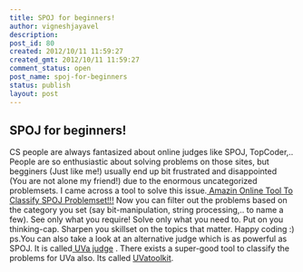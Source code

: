 ```yaml
---
title: SPOJ for beginners!
author: vigneshjayavel
description: 
post_id: 80
created: 2012/10/11 11:59:27
created_gmt: 2012/10/11 11:59:27
comment_status: open
post_name: spoj-for-beginners
status: publish
layout: post
---
```


## SPOJ for beginners!

CS people are always fantasized about online judges like SPOJ, TopCoder,.. People are so enthusiastic about solving problems on those sites, but begginers (Just like me!) usually end up bit frustrated and disappointed (You are not alone my friend!) due to the enormous uncategorized problemsets. I came across a tool to solve this issue.[ Amazin Online Tool To Classify SPOJ Problemset!!!](http://vnoi.info/index.php?option=com_voj&task=classify&site=spoj&query=&filter=17) Now you can filter out the problems based on the category you set (say bit-manipulation, string processing,.. to name a few). See only what you require! Solve only what you need to. Put on you thinking-cap. Sharpen you skillset on the topics that matter. Happy coding :) ps.You can also take a look at an alternative judge which is as powerful as SPOJ. It is called[ UVa judge](http://icpcres.ecs.baylor.edu/onlinejudge/) . There exists a super-good tool to classify the problems for UVa also. Its called [UVatoolkit](http://uvatoolkit.com/problemssolve.php).